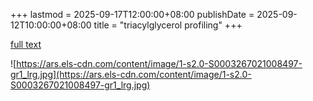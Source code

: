 +++
lastmod = 2025-09-17T12:00:00+08:00
publishDate = 2025-09-12T10:00:00+08:00
title = "triacylglycerol profiling"
+++

[full text](https://doi.org/10.1016/j.aca.2021.339023)

![https://ars.els-cdn.com/content/image/1-s2.0-S0003267021008497-gr1_lrg.jpg](https://ars.els-cdn.com/content/image/1-s2.0-S0003267021008497-gr1_lrg.jpg)